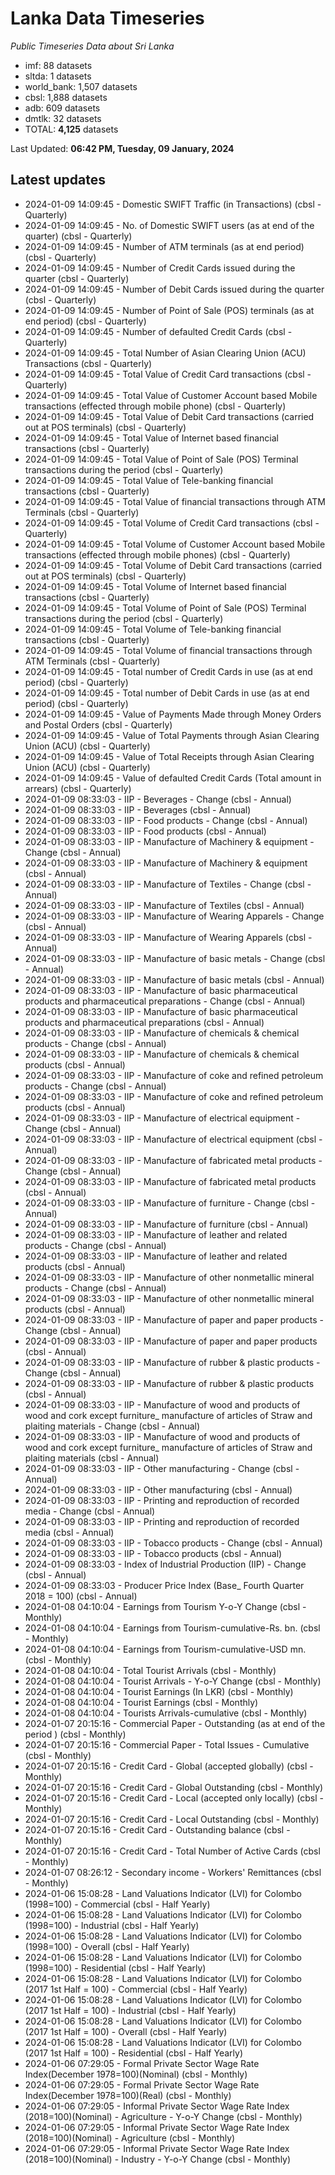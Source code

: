 # Lanka Data Timeseries
*Public Timeseries Data about Sri Lanka*

* imf: 88 datasets
* sltda: 1 datasets
* world_bank: 1,507 datasets
* cbsl: 1,888 datasets
* adb: 609 datasets
* dmtlk: 32 datasets
* TOTAL: **4,125** datasets

Last Updated: **06:42 PM, Tuesday, 09 January, 2024**

## Latest updates

* 2024-01-09 14:09:45 - Domestic SWIFT Traffic (in Transactions) (cbsl - Quarterly)
* 2024-01-09 14:09:45 - No. of Domestic SWIFT users (as at end of the quarter) (cbsl - Quarterly)
* 2024-01-09 14:09:45 - Number of ATM terminals (as at end period) (cbsl - Quarterly)
* 2024-01-09 14:09:45 - Number of Credit Cards issued during the quarter (cbsl - Quarterly)
* 2024-01-09 14:09:45 - Number of Debit Cards issued during the quarter (cbsl - Quarterly)
* 2024-01-09 14:09:45 - Number of Point of Sale (POS) terminals (as at end period) (cbsl - Quarterly)
* 2024-01-09 14:09:45 - Number of defaulted Credit Cards (cbsl - Quarterly)
* 2024-01-09 14:09:45 - Total Number of Asian Clearing Union (ACU) Transactions (cbsl - Quarterly)
* 2024-01-09 14:09:45 - Total Value of Credit Card transactions (cbsl - Quarterly)
* 2024-01-09 14:09:45 - Total Value of Customer Account based Mobile transactions (effected through mobile phone) (cbsl - Quarterly)
* 2024-01-09 14:09:45 - Total Value of Debit Card transactions (carried out at POS terminals) (cbsl - Quarterly)
* 2024-01-09 14:09:45 - Total Value of Internet based financial transactions (cbsl - Quarterly)
* 2024-01-09 14:09:45 - Total Value of Point of Sale (POS) Terminal transactions during the period (cbsl - Quarterly)
* 2024-01-09 14:09:45 - Total Value of Tele-banking financial transactions (cbsl - Quarterly)
* 2024-01-09 14:09:45 - Total Value of financial transactions through ATM Terminals (cbsl - Quarterly)
* 2024-01-09 14:09:45 - Total Volume of Credit Card transactions (cbsl - Quarterly)
* 2024-01-09 14:09:45 - Total Volume of Customer Account based Mobile transactions (effected through mobile phones) (cbsl - Quarterly)
* 2024-01-09 14:09:45 - Total Volume of Debit Card transactions (carried out at POS terminals) (cbsl - Quarterly)
* 2024-01-09 14:09:45 - Total Volume of Internet based financial transactions (cbsl - Quarterly)
* 2024-01-09 14:09:45 - Total Volume of Point of Sale (POS) Terminal transactions during the period (cbsl - Quarterly)
* 2024-01-09 14:09:45 - Total Volume of Tele-banking financial transactions (cbsl - Quarterly)
* 2024-01-09 14:09:45 - Total Volume of financial transactions through ATM Terminals (cbsl - Quarterly)
* 2024-01-09 14:09:45 - Total number of Credit Cards in use (as at end period) (cbsl - Quarterly)
* 2024-01-09 14:09:45 - Total number of Debit Cards in use (as at end period) (cbsl - Quarterly)
* 2024-01-09 14:09:45 - Value of Payments Made through Money Orders and Postal Orders (cbsl - Quarterly)
* 2024-01-09 14:09:45 - Value of Total Payments through Asian Clearing Union (ACU) (cbsl - Quarterly)
* 2024-01-09 14:09:45 - Value of Total Receipts through Asian Clearing Union (ACU) (cbsl - Quarterly)
* 2024-01-09 14:09:45 - Value of defaulted Credit Cards (Total amount in arrears) (cbsl - Quarterly)
* 2024-01-09 08:33:03 - IIP - Beverages - Change (cbsl - Annual)
* 2024-01-09 08:33:03 - IIP - Beverages (cbsl - Annual)
* 2024-01-09 08:33:03 - IIP - Food products - Change (cbsl - Annual)
* 2024-01-09 08:33:03 - IIP - Food products (cbsl - Annual)
* 2024-01-09 08:33:03 - IIP - Manufacture of Machinery & equipment - Change (cbsl - Annual)
* 2024-01-09 08:33:03 - IIP - Manufacture of Machinery & equipment (cbsl - Annual)
* 2024-01-09 08:33:03 - IIP - Manufacture of Textiles - Change (cbsl - Annual)
* 2024-01-09 08:33:03 - IIP - Manufacture of Textiles (cbsl - Annual)
* 2024-01-09 08:33:03 - IIP - Manufacture of Wearing Apparels - Change (cbsl - Annual)
* 2024-01-09 08:33:03 - IIP - Manufacture of Wearing Apparels (cbsl - Annual)
* 2024-01-09 08:33:03 - IIP - Manufacture of basic metals - Change (cbsl - Annual)
* 2024-01-09 08:33:03 - IIP - Manufacture of basic metals (cbsl - Annual)
* 2024-01-09 08:33:03 - IIP - Manufacture of basic pharmaceutical products and pharmaceutical preparations - Change (cbsl - Annual)
* 2024-01-09 08:33:03 - IIP - Manufacture of basic pharmaceutical products and pharmaceutical preparations (cbsl - Annual)
* 2024-01-09 08:33:03 - IIP - Manufacture of chemicals & chemical products - Change (cbsl - Annual)
* 2024-01-09 08:33:03 - IIP - Manufacture of chemicals & chemical products (cbsl - Annual)
* 2024-01-09 08:33:03 - IIP - Manufacture of coke and refined petroleum products - Change (cbsl - Annual)
* 2024-01-09 08:33:03 - IIP - Manufacture of coke and refined petroleum products (cbsl - Annual)
* 2024-01-09 08:33:03 - IIP - Manufacture of electrical equipment - Change (cbsl - Annual)
* 2024-01-09 08:33:03 - IIP - Manufacture of electrical equipment (cbsl - Annual)
* 2024-01-09 08:33:03 - IIP - Manufacture of fabricated metal products - Change (cbsl - Annual)
* 2024-01-09 08:33:03 - IIP - Manufacture of fabricated metal products (cbsl - Annual)
* 2024-01-09 08:33:03 - IIP - Manufacture of furniture - Change (cbsl - Annual)
* 2024-01-09 08:33:03 - IIP - Manufacture of furniture (cbsl - Annual)
* 2024-01-09 08:33:03 - IIP - Manufacture of leather and related products - Change (cbsl - Annual)
* 2024-01-09 08:33:03 - IIP - Manufacture of leather and related products (cbsl - Annual)
* 2024-01-09 08:33:03 - IIP - Manufacture of other nonmetallic mineral products - Change (cbsl - Annual)
* 2024-01-09 08:33:03 - IIP - Manufacture of other nonmetallic mineral products (cbsl - Annual)
* 2024-01-09 08:33:03 - IIP - Manufacture of paper and paper products - Change (cbsl - Annual)
* 2024-01-09 08:33:03 - IIP - Manufacture of paper and paper products (cbsl - Annual)
* 2024-01-09 08:33:03 - IIP - Manufacture of rubber & plastic products - Change (cbsl - Annual)
* 2024-01-09 08:33:03 - IIP - Manufacture of rubber & plastic products (cbsl - Annual)
* 2024-01-09 08:33:03 - IIP - Manufacture of wood and products of wood and cork except furniture_ manufacture of articles of Straw and plaiting materials - Change (cbsl - Annual)
* 2024-01-09 08:33:03 - IIP - Manufacture of wood and products of wood and cork except furniture_ manufacture of articles of Straw and plaiting materials (cbsl - Annual)
* 2024-01-09 08:33:03 - IIP - Other manufacturing - Change (cbsl - Annual)
* 2024-01-09 08:33:03 - IIP - Other manufacturing (cbsl - Annual)
* 2024-01-09 08:33:03 - IIP - Printing and reproduction of recorded media - Change (cbsl - Annual)
* 2024-01-09 08:33:03 - IIP - Printing and reproduction of recorded media (cbsl - Annual)
* 2024-01-09 08:33:03 - IIP - Tobacco products - Change (cbsl - Annual)
* 2024-01-09 08:33:03 - IIP - Tobacco products (cbsl - Annual)
* 2024-01-09 08:33:03 - Index of Industrial Production (IIP) - Change (cbsl - Annual)
* 2024-01-09 08:33:03 - Producer Price Index (Base_ Fourth Quarter 2018 = 100) (cbsl - Annual)
* 2024-01-08 04:10:04 - Earnings from Tourism Y-o-Y Change (cbsl - Monthly)
* 2024-01-08 04:10:04 - Earnings from Tourism-cumulative-Rs. bn. (cbsl - Monthly)
* 2024-01-08 04:10:04 - Earnings from Tourism-cumulative-USD mn. (cbsl - Monthly)
* 2024-01-08 04:10:04 - Total Tourist Arrivals (cbsl - Monthly)
* 2024-01-08 04:10:04 - Tourist Arrivals - Y-o-Y Change (cbsl - Monthly)
* 2024-01-08 04:10:04 - Tourist Earnings (In LKR) (cbsl - Monthly)
* 2024-01-08 04:10:04 - Tourist Earnings (cbsl - Monthly)
* 2024-01-08 04:10:04 - Tourists Arrivals-cumulative (cbsl - Monthly)
* 2024-01-07 20:15:16 - Commercial Paper - Outstanding (as at end of the period ) (cbsl - Monthly)
* 2024-01-07 20:15:16 - Commercial Paper - Total Issues - Cumulative (cbsl - Monthly)
* 2024-01-07 20:15:16 - Credit Card - Global (accepted globally) (cbsl - Monthly)
* 2024-01-07 20:15:16 - Credit Card - Global Outstanding (cbsl - Monthly)
* 2024-01-07 20:15:16 - Credit Card - Local (accepted only locally) (cbsl - Monthly)
* 2024-01-07 20:15:16 - Credit Card - Local Outstanding (cbsl - Monthly)
* 2024-01-07 20:15:16 - Credit Card - Outstanding balance (cbsl - Monthly)
* 2024-01-07 20:15:16 - Credit Card - Total Number of Active Cards (cbsl - Monthly)
* 2024-01-07 08:26:12 - Secondary income - Workers' Remittances (cbsl - Monthly)
* 2024-01-06 15:08:28 - Land Valuations Indicator (LVI) for Colombo (1998=100) - Commercial (cbsl - Half Yearly)
* 2024-01-06 15:08:28 - Land Valuations Indicator (LVI) for Colombo (1998=100) - Industrial (cbsl - Half Yearly)
* 2024-01-06 15:08:28 - Land Valuations Indicator (LVI) for Colombo (1998=100) - Overall (cbsl - Half Yearly)
* 2024-01-06 15:08:28 - Land Valuations Indicator (LVI) for Colombo (1998=100) - Residential (cbsl - Half Yearly)
* 2024-01-06 15:08:28 - Land Valuations Indicator (LVI) for Colombo (2017 1st Half = 100) - Commercial (cbsl - Half Yearly)
* 2024-01-06 15:08:28 - Land Valuations Indicator (LVI) for Colombo (2017 1st Half = 100) - Industrial (cbsl - Half Yearly)
* 2024-01-06 15:08:28 - Land Valuations Indicator (LVI) for Colombo (2017 1st Half = 100) - Overall (cbsl - Half Yearly)
* 2024-01-06 15:08:28 - Land Valuations Indicator (LVI) for Colombo (2017 1st Half = 100) - Residential (cbsl - Half Yearly)
* 2024-01-06 07:29:05 - Formal Private Sector Wage Rate Index(December 1978=100)(Nominal) (cbsl - Monthly)
* 2024-01-06 07:29:05 - Formal Private Sector Wage Rate Index(December 1978=100)(Real) (cbsl - Monthly)
* 2024-01-06 07:29:05 - Informal Private Sector Wage Rate Index (2018=100)(Nominal) - Agriculture - Y-o-Y Change (cbsl - Monthly)
* 2024-01-06 07:29:05 - Informal Private Sector Wage Rate Index (2018=100)(Nominal) - Agriculture (cbsl - Monthly)
* 2024-01-06 07:29:05 - Informal Private Sector Wage Rate Index (2018=100)(Nominal) - Industry - Y-o-Y Change (cbsl - Monthly)